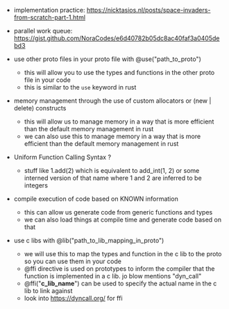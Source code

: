- implementation practice: https://nicktasios.nl/posts/space-invaders-from-scratch-part-1.html

- parallel work queue: https://gist.github.com/NoraCodes/e6d40782b05dc8ac40faf3a0405debd3

- use other proto files in your proto file with @use("path_to_proto")
  - this will allow you to use the types and functions in the other proto file in your code
  - this is similar to the `use` keyword in rust

- memory management through the use of custom allocators or (new | delete) constructs
  - this will allow us to manage memory in a way that is more efficient than the default memory management in rust
  - we can also use this to manage memory in a way that is more efficient than the default memory management in rust

- Uniform Function Calling Syntax ?
  - stuff like 1.add(2) which is equivalent to add_int(1, 2) or some interned version of that name where 1 and 2 are inferred to be integers

- compile execution of code based on KNOWN information
  - this can allow us generate code from generic functions and types
  - we can also load things at compile time and generate code based on that

- use c libs with @lib("path_to_lib_mapping_in_proto")
  - we will use this to map the types and function in the c lib to the proto so you can use them in your code
  - @ffi directive is used on prototypes to inform the compiler that the function is implemented in a c lib. jo blow mentions "dyn_call"
  - @ffi("__c_lib_name__") can be used to specify the actual name in the c lib to link against
  - look into https://dyncall.org/ for ffi